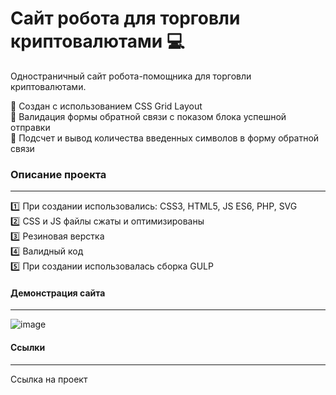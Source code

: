 # Сайт робота для торговли криптовалютами :computer:    
Одностраничный сайт робота-помощника для торговли криптовалютами.       
    
:electric_plug: Создан c использованием CSS Grid Layout        
:electric_plug: Валидация формы обратной связи с показом блока успешной отправки    
:electric_plug: Подсчет и вывод количества введенных символов в форму обратной связи      

### Описание проекта
____
:one: При создании использовались: CSS3, HTML5, JS ES6, PHP, SVG         
:two: CSS и JS файлы сжаты и оптимизированы   
:three: Резиновая верстка   
:four: Валидный код    
:five: При создании использовалась сборка GULP    
    

#### Демонстрация сайта 
____    

![image]()

#### Ссылки    
____   

Ссылка на проект

